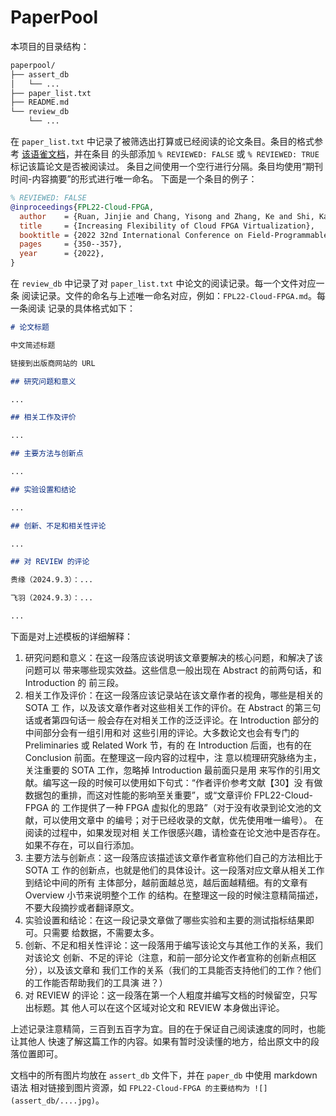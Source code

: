 # PaperPool

本项目的目录结构：

```bash
paperpool/
├── assert_db
│   └── ...
├── paper_list.txt
├── README.md
└── review_db
    └── ...
```

在 `paper_list.txt` 中记录了被筛选出打算或已经阅读的论文条目。条目的格式参考
[该语雀文档](https://serve.yuque.com/mora7e/is769v/ktw12d2c5s9c04mf)，并在条目
的头部添加 `% REVIEWED: FALSE` 或 `% REVIEWED: TRUE` 标记该篇论文是否被阅读过。
条目之间使用一个空行进行分隔。条目均使用“期刊时间-内容摘要”的形式进行唯一命名。
下面是一个条目的例子：

``` bibtex
% REVIEWED: FALSE
@inproceedings{FPL22-Cloud-FPGA,
  author    = {Ruan, Jinjie and Chang, Yisong and Zhang, Ke and Shi, Kan and Chen, Mingyu and Bao, Yungang},
  title     = {Increasing Flexibility of Cloud FPGA Virtualization},
  booktitle = {2022 32nd International Conference on Field-Programmable Logic and Applications (FPL)},
  pages     = {350--357},
  year      = {2022},
}
```

在 `review_db` 中记录了对 `paper_list.txt` 中论文的阅读记录。每一个文件对应一条
阅读记录。文件的命名与上述唯一命名对应，例如：`FPL22-Cloud-FPGA.md`。每一条阅读
记录的具体格式如下：

``` markdown
# 论文标题

中文简述标题

链接到出版商网站的 URL

## 研究问题和意义

...

## 相关工作及评价

...

## 主要方法与创新点

...

## 实验设置和结论

...

## 创新、不足和相关性评论

...

## 对 REVIEW 的评论

贵缘（2024.9.3）：...

飞羽（2024.9.3）：...

...
```

下面是对上述模板的详细解释：
1. 研究问题和意义：在这一段落应该说明该文章要解决的核心问题，和解决了该问题可以
   带来哪些现实效益。这些信息一般出现在 Abstract 的前两句话，和 Introduction 的
   前三段。
2. 相关工作及评价：在这一段落应该记录站在该文章作者的视角，哪些是相关的 SOTA 工
   作，以及该文章作者对这些相关工作的评价。在 Abstract 的第三句话或者第四句话一
   般会存在对相关工作的泛泛评论。在 Introduction 部分的中间部分会有一组引用和对
   这些引用的评论。大多数论文也会有专门的 Preliminaries 或 Related Work 节，有的
   在 Introduction 后面，也有的在 Conclusion 前面。在整理这一段内容的过程中，注
   意以梳理研究脉络为主，关注重要的 SOTA 工作，忽略掉 Introduction 最前面只是用
   来写作的引用文献。编写这一段的时候可以使用如下句式：“作者评价参考文献【30】没
   有做数据包的重排，而这对性能的影响至关重要”，或“文章评价 FPL22-Cloud-FPGA 的
   工作提供了一种 FPGA 虚拟化的思路”（对于没有收录到论文池的文献，可以使用文章中
   的编号；对于已经收录的文献，优先使用唯一编号）。 在阅读的过程中，如果发现对相
   关工作很感兴趣，请检查在论文池中是否存在。如果不存在，可以自行添加。
3. 主要方法与创新点：这一段落应该描述该文章作者宣称他们自己的方法相比于 SOTA 工
   作的创新点，也就是他们的具体设计。这一段落对应文章从相关工作到结论中间的所有
   主体部分，越前面越总览，越后面越精细。有的文章有 Overview 小节来说明整个工作
   的结构。在整理这一段的时候注意精简描述，不要大段摘抄或者翻译原文。
4. 实验设置和结论：在这一段记录文章做了哪些实验和主要的测试指标结果即可。只需要
   给数据，不需要太多。
5. 创新、不足和相关性评论：这一段落用于编写该论文与其他工作的关系，我们对该论文
   创新、不足的评论（注意，和前一部分论文作者宣称的创新点相区分），以及该文章和
   我们工作的关系（我们的工具能否支持他们的工作？他们的工作能否帮助我们的工具演
   进？）
6. 对 REVIEW 的评论：这一段落在第一个人粗度并编写文档的时候留空，只写出标题。其
   他人可以在这个区域对论文和 REVIEW 本身做出评论。

上述记录注意精简，三百到五百字为宜。目的在于保证自己阅读速度的同时，也能让其他人
快速了解这篇工作的内容。如果有暂时没读懂的地方，给出原文中的段落位置即可。

文档中的所有图片均放在 `assert_db` 文件下，并在 `paper_db` 中使用 markdown 语法
相对链接到图片资源，如 `FPL22-Cloud-FPGA 的主要结构为 ![](assert_db/....jpg)`。
